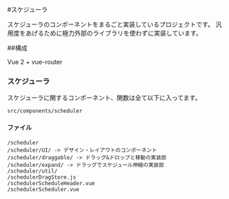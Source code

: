 #スケジューラ

スケジューラのコンポーネントをまるごと実装しているプロジェクトです。
汎用度をあげるために極力外部のライブラリを使わずに実装しています。

##構成

Vue 2 + vue-router

### スケジューラ

スケジューラに関するコンポーネント、関数は全て以下に入ってます。

```
src/components/scheduler
```

#### ファイル

```
/scheduler
/scheduler/UI/ -> デザイン・レイアウトのコンポーネント
/scheduler/draggable/ -> ドラッグ&ドロップと移動の実装部
/scheduler/expand/ -> ドラッグでスケジュール伸縮の実装部
/scheduler/util/
/schedulerDragStore.js
/schedulerScheduleHeader.vue
/schedulerScheduler.vue
```
